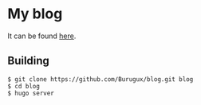 # My blog
It can be found [here](https://blog.burugu.xyz).

## Building
```
$ git clone https://github.com/Burugux/blog.git blog
$ cd blog
$ hugo server
```